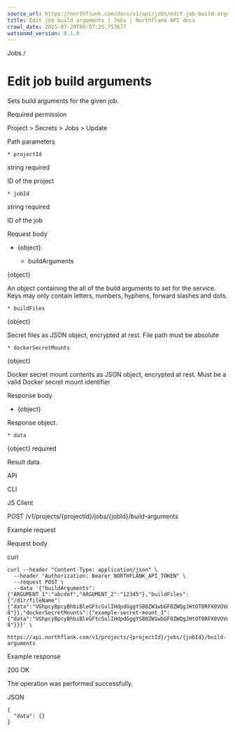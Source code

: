 ```yaml
---
source_url: https://northflank.com/docs/v1/api/jobs/edit-job-build-arguments
title: Edit job build arguments | Jobs | Northflank API docs
crawl_date: 2025-07-29T09:57:25.753677
watsonmd_version: 0.1.0
---
```


Jobs / 

# Edit job build arguments

Sets build arguments for the given job.

Required permission

Project > Secrets > Jobs > Update

Path parameters

    * projectId

string required

ID of the project

    * jobId

string required

ID of the job




Request body

  * {object}

    * buildArguments

{object}

An object containing the all of the build arguments to set for the service. Keys may only contain letters, numbers, hyphens, forward slashes and dots.

    * buildFiles

{object}

Secret files as JSON object, encrypted at rest. File path must be absolute

    * dockerSecretMounts

{object}

Docker secret mount contents as JSON object, encrypted at rest. Must be a valid Docker secret mount identifier




Response body

  * {object}

Response object.

    * data

{object} required

Result data.




API

CLI

JS Client

POST /v1/projects/{projectId}/jobs/{jobId}/build-arguments

Example request

Request body

curl
    
    
    curl --header "Content-Type: application/json" \
      --header "Authorization: Bearer NORTHFLANK_API_TOKEN" \
      --request POST \
      --data '{"buildArguments":{"ARGUMENT_1":"abcdef","ARGUMENT_2":"12345"},"buildFiles":{"/dir/fileName":{"data":"VGhpcyBpcyBhbiBleGFtcGxlIHdpdGggYSB0ZW1wbGF0ZWQgJHtOT0RFX0VOVn0gdmFyaWFibGU=","encoding":"utf-8"}},"dockerSecretMounts":{"example-secret-mount_1":{"data":"VGhpcyBpcyBhbiBleGFtcGxlIHdpdGggYSB0ZW1wbGF0ZWQgJHtOT0RFX0VOVn0gdmFyaWFibGU=","encoding":"utf-8"}}}' \
      https://api.northflank.com/v1/projects/{projectId}/jobs/{jobId}/build-arguments

Example response

200 OK

The operation was performed successfully.

JSON
    
    
    {
      "data": {}
    }
